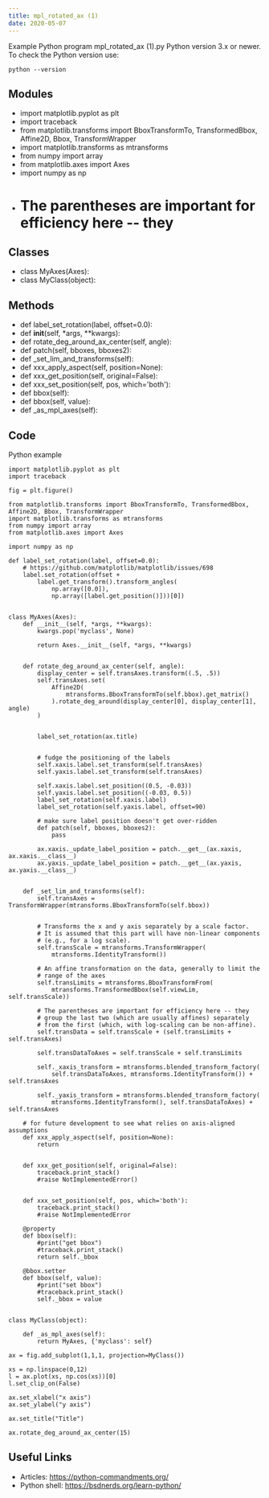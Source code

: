 ```yaml
---
title: mpl_rotated_ax (1)
date: 2020-05-07
---
```

Example Python program mpl_rotated_ax (1).py
Python version 3.x or newer.
To check the Python version use:

    python --version

## Modules

* import matplotlib.pyplot as plt
* import traceback
* from matplotlib.transforms import BboxTransformTo, TransformedBbox, Affine2D, Bbox, TransformWrapper
* import matplotlib.transforms as mtransforms
* from numpy import array
* from matplotlib.axes import Axes
* import numpy as np
* # The parentheses are important for efficiency here -- they

## Classes

* class MyAxes(Axes):
* class MyClass(object):

## Methods

* def label_set_rotation(label, offset=0.0):
* def __init__(self, *args, **kwargs):
* def rotate_deg_around_ax_center(self, angle):
* def patch(self, bboxes, bboxes2):
* def _set_lim_and_transforms(self):
* def xxx_apply_aspect(self, position=None):
* def xxx_get_position(self, original=False):
* def xxx_set_position(self, pos, which='both'):
* def bbox(self):
* def bbox(self, value):
* def _as_mpl_axes(self):

## Code

Python example

    import matplotlib.pyplot as plt
    import traceback
    
    fig = plt.figure()
    
    from matplotlib.transforms import BboxTransformTo, TransformedBbox, Affine2D, Bbox, TransformWrapper
    import matplotlib.transforms as mtransforms
    from numpy import array
    from matplotlib.axes import Axes
    
    import numpy as np
    
    def label_set_rotation(label, offset=0.0):
        # https://github.com/matplotlib/matplotlib/issues/698    
        label.set_rotation(offset +
            label.get_transform().transform_angles(
                np.array([0.0]),
                np.array([label.get_position()]))[0])
    
    
    class MyAxes(Axes):
        def __init__(self, *args, **kwargs):
            kwargs.pop('myclass', None)
    
            return Axes.__init__(self, *args, **kwargs)
    
    
        def rotate_deg_around_ax_center(self, angle):
            display_center = self.transAxes.transform((.5, .5))
            self.transAxes.set(
                Affine2D(
                    mtransforms.BboxTransformTo(self.bbox).get_matrix()
                ).rotate_deg_around(display_center[0], display_center[1], angle)
            )
    
    
            label_set_rotation(ax.title)
    
    
            # fudge the positioning of the labels
            self.xaxis.label.set_transform(self.transAxes)
            self.yaxis.label.set_transform(self.transAxes)
    
            self.xaxis.label.set_position((0.5, -0.03))
            self.yaxis.label.set_position((-0.03, 0.5))
            label_set_rotation(self.xaxis.label)
            label_set_rotation(self.yaxis.label, offset=90)
    
            # make sure label position doesn't get over-ridden
            def patch(self, bboxes, bboxes2):
                pass
    
            ax.xaxis._update_label_position = patch.__get__(ax.xaxis, ax.xaxis.__class__)
            ax.yaxis._update_label_position = patch.__get__(ax.yaxis, ax.yaxis.__class__)
    
    
        def _set_lim_and_transforms(self):
            self.transAxes = TransformWrapper(mtransforms.BboxTransformTo(self.bbox))
    
    
            # Transforms the x and y axis separately by a scale factor.
            # It is assumed that this part will have non-linear components
            # (e.g., for a log scale).
            self.transScale = mtransforms.TransformWrapper(
                mtransforms.IdentityTransform())
    
            # An affine transformation on the data, generally to limit the
            # range of the axes
            self.transLimits = mtransforms.BboxTransformFrom(
                mtransforms.TransformedBbox(self.viewLim, self.transScale))
    
            # The parentheses are important for efficiency here -- they
            # group the last two (which are usually affines) separately
            # from the first (which, with log-scaling can be non-affine).
            self.transData = self.transScale + (self.transLimits + self.transAxes)
    
            self.transDataToAxes = self.transScale + self.transLimits
    
            self._xaxis_transform = mtransforms.blended_transform_factory(
                self.transDataToAxes, mtransforms.IdentityTransform()) + self.transAxes
    
            self._yaxis_transform = mtransforms.blended_transform_factory(
                mtransforms.IdentityTransform(), self.transDataToAxes) + self.transAxes
            
        # for future development to see what relies on axis-aligned assumptions
        def xxx_apply_aspect(self, position=None):
            return
    
    
        def xxx_get_position(self, original=False):
            traceback.print_stack()
            #raise NotImplementedError()
    
    
        def xxx_set_position(self, pos, which='both'):
            traceback.print_stack()
            #raise NotImplementedError
    
        @property
        def bbox(self):
            #print("get bbox")
            #traceback.print_stack()
            return self._bbox
    
        @bbox.setter
        def bbox(self, value):
            #print("set bbox")
            #traceback.print_stack()        
            self._bbox = value
    
    
    class MyClass(object):
    
        def _as_mpl_axes(self):
            return MyAxes, {'myclass': self}
    
    ax = fig.add_subplot(1,1,1, projection=MyClass())
    
    xs = np.linspace(0,12) 
    l = ax.plot(xs, np.cos(xs))[0]
    l.set_clip_on(False)
    
    ax.set_xlabel("x axis")
    ax.set_ylabel("y axis")
    
    ax.set_title("Title")
    
    ax.rotate_deg_around_ax_center(15)

## Useful Links

- Articles: https://python-commandments.org/
- Python shell: https://bsdnerds.org/learn-python/
